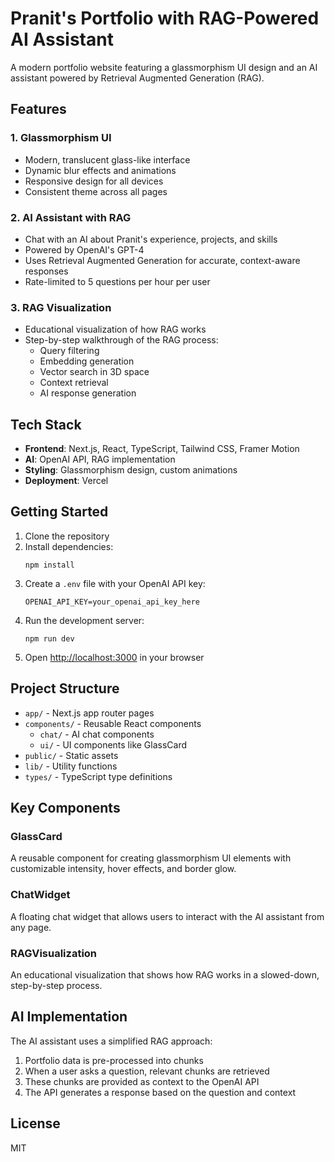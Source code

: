 # Pranit's Portfolio with RAG-Powered AI Assistant

A modern portfolio website featuring a glassmorphism UI design and an AI assistant powered by Retrieval Augmented Generation (RAG).

## Features

### 1. Glassmorphism UI
- Modern, translucent glass-like interface
- Dynamic blur effects and animations
- Responsive design for all devices
- Consistent theme across all pages

### 2. AI Assistant with RAG
- Chat with an AI about Pranit's experience, projects, and skills
- Powered by OpenAI's GPT-4
- Uses Retrieval Augmented Generation for accurate, context-aware responses
- Rate-limited to 5 questions per hour per user

### 3. RAG Visualization
- Educational visualization of how RAG works
- Step-by-step walkthrough of the RAG process:
  - Query filtering
  - Embedding generation
  - Vector search in 3D space
  - Context retrieval
  - AI response generation

## Tech Stack

- **Frontend**: Next.js, React, TypeScript, Tailwind CSS, Framer Motion
- **AI**: OpenAI API, RAG implementation
- **Styling**: Glassmorphism design, custom animations
- **Deployment**: Vercel

## Getting Started

1. Clone the repository
2. Install dependencies:
   ```
   npm install
   ```
3. Create a `.env` file with your OpenAI API key:
   ```
   OPENAI_API_KEY=your_openai_api_key_here
   ```
4. Run the development server:
   ```
   npm run dev
   ```
5. Open [http://localhost:3000](http://localhost:3000) in your browser

## Project Structure

- `app/` - Next.js app router pages
- `components/` - Reusable React components
  - `chat/` - AI chat components
  - `ui/` - UI components like GlassCard
- `public/` - Static assets
- `lib/` - Utility functions
- `types/` - TypeScript type definitions

## Key Components

### GlassCard
A reusable component for creating glassmorphism UI elements with customizable intensity, hover effects, and border glow.

### ChatWidget
A floating chat widget that allows users to interact with the AI assistant from any page.

### RAGVisualization
An educational visualization that shows how RAG works in a slowed-down, step-by-step process.

## AI Implementation

The AI assistant uses a simplified RAG approach:
1. Portfolio data is pre-processed into chunks
2. When a user asks a question, relevant chunks are retrieved
3. These chunks are provided as context to the OpenAI API
4. The API generates a response based on the question and context

## License

MIT
